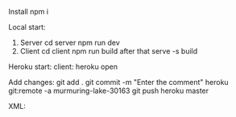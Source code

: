 Install
npm i

Local start:

1. Server
   cd server
   npm run dev
2. Client
cd client
   npm run build
   after that serve -s build

Heroku start:
client:
heroku open

Add changes:
git add .
git commit -m "Enter the comment"
heroku git:remote -a murmuring-lake-30163
git push heroku master

XML:
<?xml version="1.0" encoding="UTF-8"?>
<project version="4">
  <component name="VcsDirectoryMappings">
    <mapping directory="$PROJECT_DIR$" vcs="Git" />
    <mapping directory="$PROJECT_DIR$/client" vcs="Git" />
    <mapping directory="$PROJECT_DIR$/client/murmuring-lake-30163" vcs="Git" />
    <mapping directory="$PROJECT_DIR$/server" vcs="Git" />
  </component>
</project>